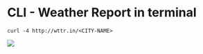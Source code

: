 # CLI - Weather Report in terminal


```
curl -4 http://wttr.in/<CITY-NAME>
```
<!--more-->
![](https://web.archive.org/web/20180411131714if_/http://www.davidbegin.com/content/images/2017/09/cropped_weather.png)

